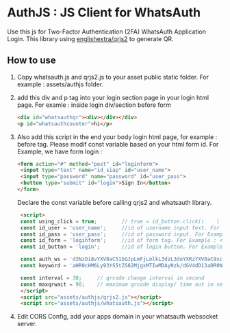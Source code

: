# AuthJS : JS Client for WhatsAuth 

Use this js for Two-Factor Authentication (2FA) WhatsAuth Application Login.
This library using [englishextra/qrjs2](https://github.com/englishextra/qrjs2) to generate QR.

## How to use

1. Copy whatsauth.js and qrjs2.js to your asset public static folder. For example : assets/authjs folder.
2. add this div and p tag into your login section page in your login html page. For examle : inside login div/section before form

    ```html
    <div id="whatsauthqr"><div></div></div>
    <p id="whatsauthcounter">hi</p>
    ```

3. Also add this script in the end your body login html page, for example : before </body> tag. Please modif const variable based on your html form id.
   For Example, we have form login :

   ```html
   <form action="#" method="post" id="loginform">
    <input type="text" name="id_siap" id="user_name">
    <input type="password" name="password" id="user_pass">
    <button type="submit" id="login">Sign In</button>
   </form>
   ```

   Declare the const variable before calling qrjs2 and whatsauth library.

   ```html
    <script>
    const using_click = true;        // true = id_button.click()    |   false = id_form.submit()
    const id_user = 'user_name';     //id of username input text. For example : <input type="text" name="id_siap" id="user_name">
    const id_pass = 'user_pass';     //id of password input. For Example : <input type="password" name="password" id="user_pass">
    const id_form = 'loginform';     //id of form tag. For Example : <form action="#" method="post" id="loginform">
    const id_button = 'login';       //id of login button. For Example : <button type="submit" class="btn btn-primary btn-block" id="login">Sign In</button>

    const auth_ws = 'd3NzOi8vYXV0aC51bGJpLmFjLmlkL3dzL3doYXRzYXV0aC9xcg==';    //wss URL using btoa(). In this example : btoa("wss://auth.ulbi.ac.id/ws/whatsauth/qr");
    const keyword = 'aHR0cHM6Ly93YS5tZS82MjgxMTIwMDAyNzk/dGV4dD13aDR0NWF1dGgw';  //whatsapp API with prefix keyword using btoa(). In this example : btoa("https://wa.me/628112000279?text=wh4t5auth0");

    const interval = 30;     // qrcode change interval in second
    const maxqrwait = 90;    // maximum qrcode display/ time out in second, usually = 3 x interval.
    </script>
    <script src="assets/authjs/qrjs2.js"></script>
    <script src="assets/authjs/whatsauth.js"></script>
   ```

4. Edit CORS Config, add your apps domain in your whatsauth websocket server.
